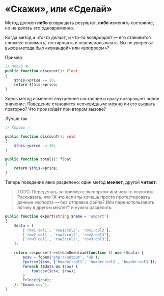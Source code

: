 # «Cкажи», или «Cделай»

Метод должен **либо** возвращать результат, **либо** изменять состояние, но не делать это одновременно.

Когда метод и *что-то делает*, и *что-то возвращает* — его становится сложнее понимать, тестировать и переиспользовать.
Вы не уверены: вызов метода был «командой» или «вопросом»?

Пример

```php
// Плохо ❌
public function discount(): float
{
    $this->price -= 10;
    return $this->price;
}
```

Здесь метод изменяет внутреннее состояние и сразу возвращает новое значение.
Поведение становится неочевидным: можно ли его вызвать повторно? Что произойдёт при втором вызове?

Лучше так

```php
// Хорошо ✅

public function discount(): void
{
    $this->price -= 10;
}

public function total(): float
{
    return $this->price;
}
```

Теперь поведение явно разделено: один метод **меняет**, другой **читает**.


> TODO: Переделать на пример с экспортом или чем то похожим. Рассказать, что "А что если ты хочешь просто протестировать данные экспорта — без отправки файла? Или переиспользовать логику в другом месте?" и нужно разделить.

```php
public function export(string $name = 'export')
{
    $data = [
        ['row1:col1', 'row1:col2', 'row1:col3'],
        ['row2:col1', 'row2:col2', 'row2:col3'],
        ['row3:col1', 'row3:col2', 'row3:col3'],
    ];

    return response()->streamDownload(function () use ($data) {
        $csv = fopen('php://output', 'wb');
        fputcsv($csv, ['header:col1', 'header:col2', 'header:col3']);
        foreach ($data as $row) {
            fputcsv($csv, $row);
        }
        fclose($csv);
    }, "$name.csv");
}
```
